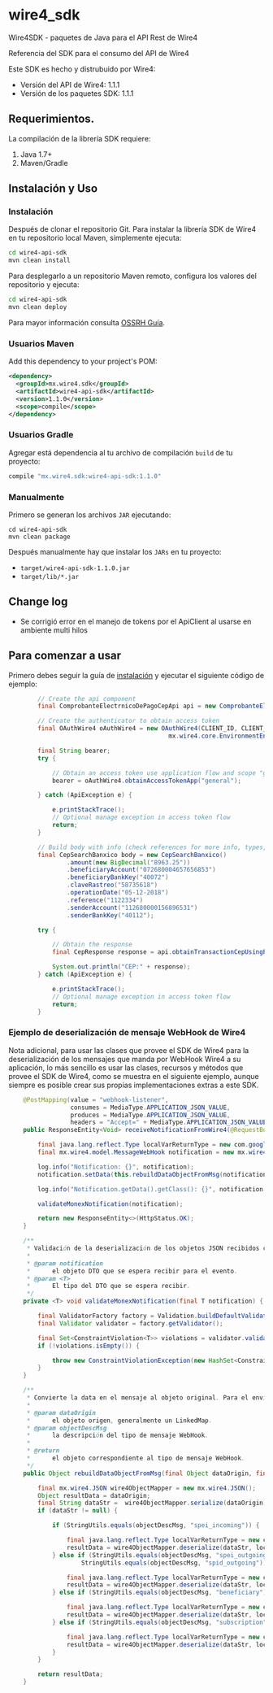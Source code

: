 # wire4_sdk

Wire4SDK - paquetes de Java para el API Rest de Wire4

Referencia del SDK para el consumo del API de Wire4

Este SDK es hecho y distrubuido por Wire4:

- Versión del API de Wire4: 1.1.1
- Versión de los paquetes SDK: 1.1.1

## Requerimientos.

La compilación de la librería SDK requiere:

1. Java 1.7+
2. Maven/Gradle

## <a name="installation"></a>Instalación y Uso
### Instalación

Después de clonar el repositorio Git. Para instalar la librería SDK de Wire4 en tu repositorio local Maven, simplemente ejecuta:

```sh
cd wire4-api-sdk
mvn clean install
```

Para desplegarlo a un repositorio Maven remoto, configura los valores del repositorio y ejecuta:
```sh
cd wire4-api-sdk
mvn clean deploy
```

Para mayor información consulta [OSSRH Guía](http://central.sonatype.org/pages/ossrh-guide.html).

### Usuarios Maven

Add this dependency to your project's POM:

```xml
<dependency>
  <groupId>mx.wire4.sdk</groupId>
  <artifactId>wire4-api-sdk</artifactId>
  <version>1.1.0</version>
  <scope>compile</scope>
</dependency>
```

### Usuarios Gradle

Agregar está dependencia al tu archivo de compilación `build` de tu proyecto:

```groovy
compile "mx.wire4.sdk:wire4-api-sdk:1.1.0"
```

### Manualmente

Primero se generan los archivos `JAR` ejecutando:

```shell
cd wire4-api-sdk
mvn clean package
```

Después manualmente hay que instalar los `JARs` en tu proyecto:

* `target/wire4-api-sdk-1.1.0.jar`
* `target/lib/*.jar`

## Change log

* Se corrigió error en el manejo de tokens por el ApiClient al usarse en ambiente multi hilos

## Para comenzar a usar

Primero debes seguir la guía de [instalación](#installation) y ejecutar el siguiente código de ejemplo:
```java
        // Create the api component
        final ComprobanteElectrnicoDePagoCepApi api = new ComprobanteElectrnicoDePagoCepApi();

        // Create the authenticator to obtain access token
        final OAuthWire4 oAuthWire4 = new OAuthWire4(CLIENT_ID, CLIENT_SECRET,
                                            mx.wire4.core.EnvironmentEnum.SANDBOX);

        final String bearer;
        try {

            // Obtain an access token use application flow and scope "general"
            bearer = oAuthWire4.obtainAccessTokenApp("general");

        } catch (ApiException e) {

            e.printStackTrace();
            // Optional manage exception in access token flow
            return;
        }

        // Build body with info (check references for more info, types, required fields)
        final CepSearchBanxico body = new CepSearchBanxico()
                .amount(new BigDecimal("8963.25"))
                .beneficiaryAccount("072680004657656853")
                .beneficiaryBankKey("40072")
                .claveRastreo("58735618")
                .operationDate("05-12-2018")
                .reference("1122334")
                .senderAccount("112680000156896531")
                .senderBankKey("40112");

        try {

            // Obtain the response
            final CepResponse response = api.obtainTransactionCepUsingPOST( body, bearer);

            System.out.println("CEP:" + response);
        } catch (ApiException e) {

            e.printStackTrace();
            // Optional manage exception in access token flow
            return;
        }

```

### Ejemplo de deserialización de mensaje WebHook de Wire4

Nota adicional, para usar las clases que provee el SDK de Wire4 para la deserialización de los mensajes que manda por WebHook Wire4 a su aplicación, lo más sencillo es usar las clases, recursos y métodos que provee el SDK de Wire4, como se muestra en el siguiente ejemplo, aunque siempre es posible crear sus propias implementaciones extras a este SDK.
```java
    @PostMapping(value = "webhook-listener",
                 consumes = MediaType.APPLICATION_JSON_VALUE,
                 produces = MediaType.APPLICATION_JSON_VALUE,
                 headers = "Accept=" + MediaType.APPLICATION_JSON_VALUE)
    public ResponseEntity<Void> receiveNotificationFromWire4(@RequestBody String body) {

        final java.lang.reflect.Type localVarReturnType = new com.google.gson.reflect.TypeToken<mx.wire4.model.MessageWebHook>(){}.getType();
        final mx.wire4.model.MessageWebHook notification = new mx.wire4.JSON().deserialize(body, localVarReturnType);

        log.info("Notification: {}", notification);
        notification.setData(this.rebuildDataObjectFromMsg(notification.getData(), notification.getObject()));

        log.info("Notification.getData().getClass(): {}", notification.getData().getClass());

        validateMonexNotification(notification);

        return new ResponseEntity<>(HttpStatus.OK);
    }

    /**
     * Validación de la deserialización de los objetos JSON recibidos como parámetros.
     *
     * @param notification
     *      el objeto DTO que se espera recibir para el evento.
     * @param <T>
     *      El tipo del DTO que se espera recibir.
     */
    private <T> void validateMonexNotification(final T notification) {

        final ValidatorFactory factory = Validation.buildDefaultValidatorFactory();
        final Validator validator = factory.getValidator();

        final Set<ConstraintViolation<T>> violations = validator.validate(notification);
        if (!violations.isEmpty()) {

            throw new ConstraintViolationException(new HashSet<ConstraintViolation<?>>(violations));
        }
    }

    /**
     * Convierte la data en el mensaje al objeto original. Para el envío correcto en los reintentos.
     *
     * @param dataOrigin
     *      el objeto origen, generalmente un LinkedMap.
     * @param objectDescMsg
     *      la descripción del tipo de mensaje WebHook.
     *
     * @return
     *      el objeto correspondiente al tipo de mensaje WebHook.
     */
    public Object rebuildDataObjectFromMsg(final Object dataOrigin, final String objectDescMsg) {

        final mx.wire4.JSON wire4ObjectMapper = new mx.wire4.JSON();
        Object resultData = dataOrigin;
        final String dataStr =  wire4ObjectMapper.serialize(dataOrigin);
        if (dataStr != null) {

            if (StringUtils.equals(objectDescMsg, "spei_incoming")) {

                final java.lang.reflect.Type localVarReturnType = new com.google.gson.reflect.TypeToken<mx.wire4.model.MessageDepositReceived>(){}.getType();
                resultData = wire4ObjectMapper.deserialize(dataStr, localVarReturnType);
            } else if (StringUtils.equals(objectDescMsg, "spei_outgoing") ||
                    StringUtils.equals(objectDescMsg, "spid_outgoing")) {

                final java.lang.reflect.Type localVarReturnType = new com.google.gson.reflect.TypeToken<mx.wire4.model.MessagePayment>(){}.getType();
                resultData = wire4ObjectMapper.deserialize(dataStr, localVarReturnType);
            } else if (StringUtils.equals(objectDescMsg, "beneficiary")) {

                final java.lang.reflect.Type localVarReturnType = new com.google.gson.reflect.TypeToken<mx.wire4.model.MessageAccountBeneficiary>(){}.getType();
                resultData = wire4ObjectMapper.deserialize(dataStr, localVarReturnType);
            } else if (StringUtils.equals(objectDescMsg, "subscription")) {

                final java.lang.reflect.Type localVarReturnType = new com.google.gson.reflect.TypeToken<mx.wire4.model.MessageSubscription>(){}.getType();
                resultData = wire4ObjectMapper.deserialize(dataStr, localVarReturnType);
            }
        }

        return resultData;
    }
```
